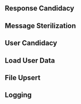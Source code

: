## Response Candidacy


## Message Sterilization



## User Candidacy


## Load User Data


## File Upsert


## Logging


